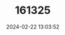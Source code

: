 ---
title: "161325"
category: "Squatina nebulosa"
draft: false
date: 2024-02-22 13:03:52
languages:
  French: ["Ange de Mer Nébuleux"]
  Spanish; Castilian: ["Angelote Nebuloso"]
  Japanese: ["Korozame"]
  English: ["Clouded Angelshark"]
---